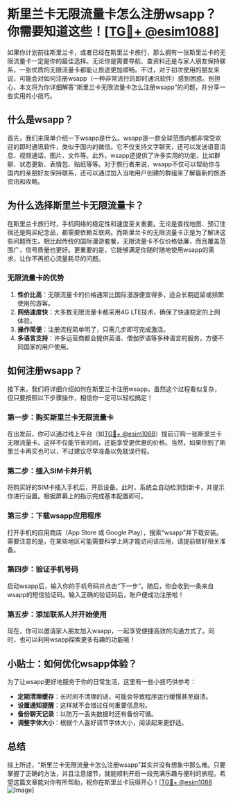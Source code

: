 # 斯里兰卡无限流量卡怎么注册wsapp？你需要知道这些！[[TG💪+ @esim1088](https://t.me/s/esim1088)]

如果你计划前往斯里兰卡，或者已经在斯里兰卡旅行，那么拥有一张斯里兰卡的无限流量卡一定是你的最佳选择。无论你是需要导航、查资料还是与家人朋友保持联系，一张优质的无限流量卡都能让旅途更加顺畅。不过，对于初次使用的朋友来说，可能会对如何注册wsapp（一种非常流行的即时通讯软件）感到困惑。别担心，本文将为你详细解答“斯里兰卡无限流量卡怎么注册wsapp”的问题，并分享一些实用的小技巧。

## 什么是wsapp？

首先，我们来简单介绍一下wsapp是什么。wsapp是一款全球范围内都非常受欢迎的即时通讯软件，类似于国内的微信。它不仅支持文字聊天，还可以发送语音消息、视频通话、图片、文件等。此外，wsapp还提供了许多实用的功能，比如群聊、状态更新、表情包、贴纸等等。对于旅行者来说，wsapp不仅可以帮助你与国内的亲朋好友保持联系，还可以通过加入当地用户创建的群组来了解最新的旅游资讯和攻略。

## 为什么选择斯里兰卡无限流量卡？

在斯里兰卡旅行时，手机网络的稳定性和速度至关重要。无论是查找地图、预订住宿还是购买纪念品，都需要依赖互联网。而斯里兰卡的无限流量卡正是为了解决这些问题而生。相比起传统的国际漫游套餐，无限流量卡不仅价格低廉，而且覆盖范围广，信号质量也更好。更重要的是，它能够满足你随时随地使用wsapp的需求，让你不再担心流量耗尽的问题。

### 无限流量卡的优势

1. **性价比高**：无限流量卡的价格通常比国际漫游便宜得多，适合长期逗留或频繁使用的游客。
2. **网络速度快**：大多数无限流量卡都采用4G LTE技术，确保了快速稳定的上网体验。
3. **操作简便**：注册流程简单明了，只需几步即可完成激活。
4. **多语言支持**：许多运营商都会提供英语、僧伽罗语等多种语言的服务，方便不同国家的用户使用。

## 如何注册wsapp？

接下来，我们将详细介绍如何在斯里兰卡注册wsapp。虽然这个过程看似复杂，但只要按照以下步骤操作，相信你一定可以轻松搞定！

### 第一步：购买斯里兰卡无限流量卡

在出发前，你可以通过线上平台（如[TG💪+ @esim1088](https://t.me/s/esim1088)）提前订购一张斯里兰卡无限流量卡。这样不仅能节省时间，还能享受更优惠的价格。当然，如果你到了斯里兰卡再买也可以，不过建议尽早准备以免耽误行程。

### 第二步：插入SIM卡并开机

将购买好的SIM卡插入手机后，开启设备。此时，系统会自动检测到新卡，并提示你进行设置。根据屏幕上的指示完成基本配置即可。

### 第三步：下载wsapp应用程序

打开手机的应用商店（App Store 或 Google Play），搜索“wsapp”并下载安装。需要注意的是，在某些地区可能需要科学上网才能访问该应用，请提前做好相关准备。

### 第四步：验证手机号码

启动wsapp后，输入你的手机号码并点击“下一步”。随后，你会收到一条来自wsapp的短信验证码。输入正确的验证码后，账户便成功注册啦！

### 第五步：添加联系人并开始使用

现在，你可以邀请家人朋友加入wsapp，一起享受便捷高效的沟通方式了。同时，也可以利用wsapp探索更多有趣的功能哦！

## 小贴士：如何优化wsapp体验？

为了让wsapp更好地服务于你的日常生活，这里有一些小技巧供参考：

- **定期清理缓存**：长时间不清理的话，可能会导致程序运行缓慢甚至崩溃。
- **设置通知提醒**：这样就不会错过任何重要信息啦。
- **备份聊天记录**：以防万一丢失数据时还有备份可循。
- **调整字体大小**：根据个人喜好调节字体大小，阅读起来更舒适。

## 总结

综上所述，“斯里兰卡无限流量卡怎么注册wsapp”其实并没有想象中那么难。只要掌握了正确的方法，并且注意细节，就能顺利开启一段充满乐趣与便利的旅程。希望这篇文章能对你有所帮助，祝你在斯里兰卡玩得开心！[[TG💪+ @esim1088](https://t.me/s/esim1088) ![Image](https://i.postimg.cc/4NQfJmqS/Snipaste-2025-05-13-00-14-12.png)]
